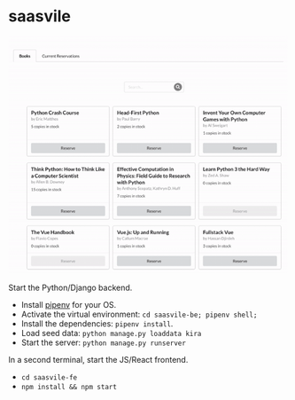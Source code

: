 
# saasvile

![](recording.gif)

Start the Python/Django backend. 
- Install [pipenv](https://pypi.org/project/pipenv/) for your OS.
- Activate the virtual environment: `cd saasvile-be; pipenv shell;`
- Install the dependencies: `pipenv install`.
- Load seed data: `python manage.py loaddata kira`
- Start the server: `python manage.py runserver`

In a second terminal, start the JS/React frontend.
- `cd saasvile-fe`
- `npm install && npm start`
